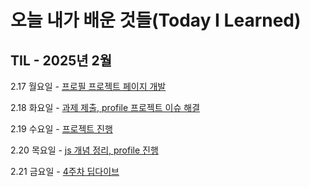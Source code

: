 # 오늘 내가 배운 것들(Today I Learned)

## TIL - 2025년 2월

2.17 월요일 - [프로필 프로젝트 페이지 개발](Feb/2025-02-17.md)

2.18 화요일 - [과제 제출, profile 프로젝트 이슈 해결](Feb/2025-02-18.md)

2.19 수요일 - [프로젝트 진행](Feb/2025-02-19.md)

2.20 목요일 - [js 개념 정리, profile 진행](Feb/2025-02-20.md)

2.21 금요일 - [4주차 딥다이브](Feb/2025-02-21.md)
